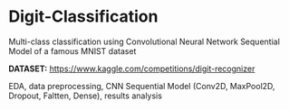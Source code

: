 # Digit-Classification
Multi-class classification using Convolutional Neural Network Sequential Model of a famous MNIST dataset

**DATASET:** https://www.kaggle.com/competitions/digit-recognizer

EDA, data preprocessing, CNN Sequential Model (Conv2D, MaxPool2D, Dropout, Faltten, Dense), results analysis

